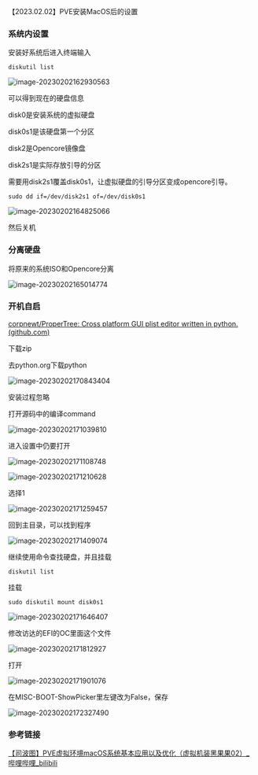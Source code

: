 【2023.02.02】PVE安装MacOS后的设置

### 系统内设置

安装好系统后进入终端输入

```
diskutil list
```

![image-20230202162930563](https://i0.hdslb.com/bfs/new_dyn/57e1296711b46a30c8aafb1ff11d38cd1865692.png)

可以得到现在的硬盘信息

disk0是安装系统的虚拟硬盘

disk0s1是该硬盘第一个分区

disk2是Opencore镜像盘

disk2s1是实际存放引导的分区

需要用disk2s1覆盖disk0s1，让虚拟硬盘的引导分区变成opencore引导。

```
sudo dd if=/dev/disk2s1 of=/dev/disk0s1
```

![image-20230202164825066](https://i0.hdslb.com/bfs/new_dyn/8777936b209200f42097ef25147f78121865692.png)

然后关机

### 分离硬盘

将原来的系统ISO和Opencore分离

![image-20230202165014774](https://i0.hdslb.com/bfs/new_dyn/3b680ca082985a786c16152484ba52c11865692.png)

### 开机自启

[corpnewt/ProperTree: Cross platform GUI plist editor written in python. (github.com)](https://github.com/corpnewt/ProperTree)

下载zip

去python.org下载python

![image-20230202170843404](https://i0.hdslb.com/bfs/new_dyn/88019d5c8e158812875a51887e7130fa1865692.png)

安装过程忽略

打开源码中的编译command

![image-20230202171039810](https://i0.hdslb.com/bfs/new_dyn/592091bd5fb8a5714daa68c8804497321865692.png)

进入设置中仍要打开

![image-20230202171108748](https://i0.hdslb.com/bfs/new_dyn/663971e1dfea27125904a57570fbf8cf1865692.png)

![image-20230202171210628](https://i0.hdslb.com/bfs/new_dyn/5c7628a563041a7d5bea7ca3babd764d1865692.png)

选择1

![image-20230202171259457](https://i0.hdslb.com/bfs/new_dyn/2e2581d242f1375218f7ae577da36e601865692.png)

回到主目录，可以找到程序

![image-20230202171409074](https://i0.hdslb.com/bfs/new_dyn/aa1620d3faaf481f2f99b68ecb80df7c1865692.png)

继续使用命令查找硬盘，并且挂载

```
diskutil list
```

挂载

```
sudo diskutil mount disk0s1
```

![image-20230202171646407](https://i0.hdslb.com/bfs/new_dyn/b8363a7992bc477449f83481e738028d1865692.png)

修改访达的EFI的OC里面这个文件

![image-20230202171812927](https://i0.hdslb.com/bfs/new_dyn/017ed23199196d549296cb2e335df36d1865692.png)

打开

![image-20230202171901076](https://i0.hdslb.com/bfs/new_dyn/4708b5a1a8a0cc2c2246777dc128c33f1865692.png)

在MISC-BOOT-ShowPicker里左键改为False，保存

![image-20230202172327490](https://i0.hdslb.com/bfs/new_dyn/bff30ed9079d913409589bf48c58203a1865692.png)

### 参考链接

[【司波图】PVE虚拟环境macOS系统基本应用以及优化（虚拟机装黑果果02）_哔哩哔哩_bilibili](https://www.bilibili.com/video/BV1ML411E7eH/?spm_id_from=333.788.recommend_more_video.-1&vd_source=d3b20de6fd728a6822df14fa2e26ef8c)